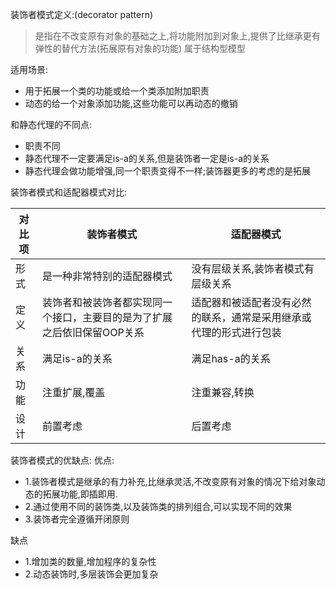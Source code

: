 装饰者模式定义:(decorator pattern)
> 是指在不改变原有对象的基础之上,将功能附加到对象上,提供了比继承更有弹性的替代方法(拓展原有对象的功能)
> 属于结构型模型

适用场景:
- 用于拓展一个类的功能或给一个类添加附加职责
- 动态的给一个对象添加功能,这些功能可以再动态的撤销

和静态代理的不同点:
- 职责不同
- 静态代理不一定要满足is-a的关系,但是装饰者一定是is-a的关系
- 静态代理会做功能增强,同一个职责变得不一样;装饰器更多的考虑的是拓展

装饰者模式和适配器模式对比:

| 对比项 | 装饰者模式 | 适配器模式 |
| -----| ---- | ---- |
| 形式 | 是一种非常特别的适配器模式 | 没有层级关系,装饰者模式有层级关系 |
| 定义 | 装饰者和被装饰者都实现同一个接口，主要目的是为了扩展之后依旧保留OOP关系 | 适配器和被适配者没有必然的联系，通常是采用继承或代理的形式进行包装 |
| 关系 | 满足is-a的关系 | 满足has-a的关系 |
| 功能 | 注重扩展,覆盖 | 注重兼容,转换 |
| 设计 | 前置考虑 | 后置考虑 |

装饰者模式的优缺点:
优点:
- 1.装饰者模式是继承的有力补充,比继承灵活,不改变原有对象的情况下给对象动态的拓展功能,即插即用.
- 2.通过使用不同的装饰类,以及装饰类的排列组合,可以实现不同的效果
- 3.装饰者完全遵循开闭原则

缺点
- 1.增加类的数量,增加程序的复杂性
- 2.动态装饰时,多层装饰会更加复杂
